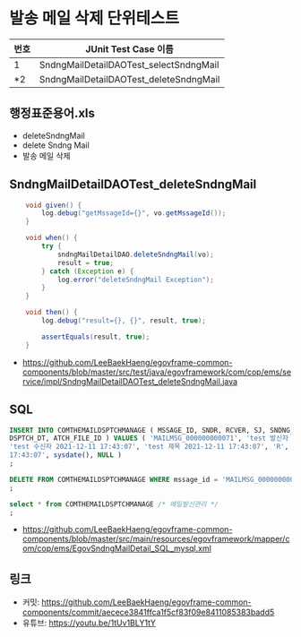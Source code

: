 # 발송 메일 삭제 단위테스트

|번호|JUnit Test Case 이름|
|-|-|
|1|SndngMailDetailDAOTest_selectSndngMail|
|*2|SndngMailDetailDAOTest_deleteSndngMail|

## 행정표준용어.xls

- deleteSndngMail
- delete Sndng Mail
- 발송 메일 삭제

## SndngMailDetailDAOTest_deleteSndngMail

```java
	void given() {
		log.debug("getMssageId={}", vo.getMssageId());
	}

	void when() {
		try {
			sndngMailDetailDAO.deleteSndngMail(vo);
			result = true;
		} catch (Exception e) {
			log.error("deleteSndngMail Exception");
		}
	}

	void then() {
		log.debug("result={}, {}", result, true);

		assertEquals(result, true);
	}
```

- https://github.com/LeeBaekHaeng/egovframe-common-components/blob/master/src/test/java/egovframework/com/cop/ems/service/impl/SndngMailDetailDAOTest_deleteSndngMail.java

## SQL

```sql
INSERT INTO COMTHEMAILDSPTCHMANAGE ( MSSAGE_ID, SNDR, RCVER, SJ, SNDNG_RESULT_CODE, EMAIL_CN, 
DSPTCH_DT, ATCH_FILE_ID ) VALUES ( 'MAILMSG_000000000071', 'test 발신자 2021-12-11 17:43:07', 
'test 수신자 2021-12-11 17:43:07', 'test 제목 2021-12-11 17:43:07', 'R', 'test 이메일내용 2021-12-11 
17:43:07', sysdate(), NULL )
;

DELETE FROM COMTHEMAILDSPTCHMANAGE WHERE mssage_id = 'MAILMSG_000000000071'
;

select * from COMTHEMAILDSPTCHMANAGE /* 메일발신관리 */
;
```

- https://github.com/LeeBaekHaeng/egovframe-common-components/blob/master/src/main/resources/egovframework/mapper/com/cop/ems/EgovSndngMailDetail_SQL_mysql.xml

## 링크

- 커밋: https://github.com/LeeBaekHaeng/egovframe-common-components/commit/aecece3841ffca1f5cf83f09e8411085383badd5
- 유튜브: https://youtu.be/1tUv1BLY1tY
